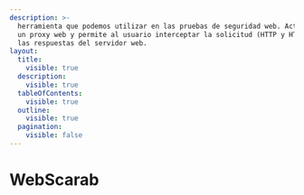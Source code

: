 ```yaml
---
description: >-
  herramienta que podemos utilizar en las pruebas de seguridad web. Actúa como
  un proxy web y permite al usuario interceptar la solicitud (HTTP y HTTPS) y
  las respuestas del servidor web.
layout:
  title:
    visible: true
  description:
    visible: true
  tableOfContents:
    visible: true
  outline:
    visible: true
  pagination:
    visible: false
---
```


# WebScarab

